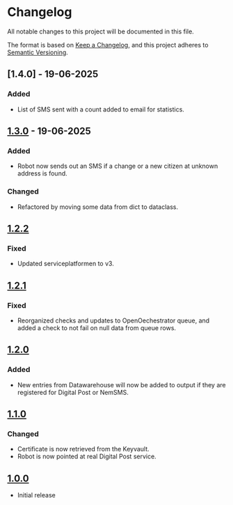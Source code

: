 # Changelog

All notable changes to this project will be documented in this file.

The format is based on [Keep a Changelog](https://keepachangelog.com/en/1.0.0/),
and this project adheres to [Semantic Versioning](https://semver.org/spec/v2.0.0.html).

## [1.4.0] - 19-06-2025

### Added

- List of SMS sent with a count added to email for statistics.

## [1.3.0] - 19-06-2025

### Added

- Robot now sends out an SMS if a change or a new citizen at unknown address is found.

### Changed

- Refactored by moving some data from dict to dataclass.

## [1.2.2]

### Fixed

- Updated serviceplatformen to v3.

## [1.2.1]

### Fixed

- Reorganized checks and updates to OpenOechestrator queue, and added a check to not fail on null data from queue rows.

## [1.2.0]

### Added

- New entries from Datawarehouse will now be added to output if they are registered for Digital Post or NemSMS.

## [1.1.0]

### Changed

- Certificate is now retrieved from the Keyvault.
- Robot is now pointed at real Digital Post service.

## [1.0.0]

- Initial release

[1.3.0]: https://github.com/itk-dev-rpa/digital-post-ukendt-adresse/tag/1.3.0
[1.2.2]: https://github.com/itk-dev-rpa/digital-post-ukendt-adresse/tag/1.2.2
[1.2.1]: https://github.com/itk-dev-rpa/digital-post-ukendt-adresse/tag/1.2.1
[1.2.0]: https://github.com/itk-dev-rpa/digital-post-ukendt-adresse/tag/1.2.0
[1.1.0]: https://github.com/itk-dev-rpa/digital-post-ukendt-adresse/tag/1.1.0
[1.0.0]: https://github.com/itk-dev-rpa/digital-post-ukendt-adresse/tag/1.0.0
